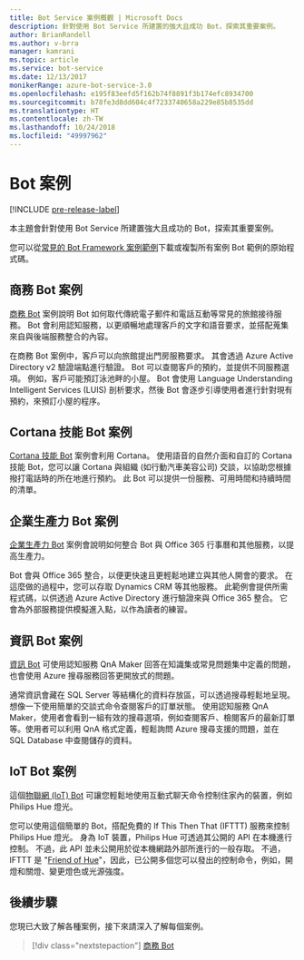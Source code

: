 ```yaml
---
title: Bot Service 案例概觀 | Microsoft Docs
description: 針對使用 Bot Service 所建置的強大且成功 Bot，探索其重要案例。
author: BrianRandell
ms.author: v-brra
manager: kamrani
ms.topic: article
ms.service: bot-service
ms.date: 12/13/2017
monikerRange: azure-bot-service-3.0
ms.openlocfilehash: e195f83eefd5f162b74f8891f3b174efc8934700
ms.sourcegitcommit: b78fe3d8dd604c4f7233740658a229e85b8535dd
ms.translationtype: HT
ms.contentlocale: zh-TW
ms.lasthandoff: 10/24/2018
ms.locfileid: "49997962"
---
```

# <a name="bot-scenarios"></a>Bot 案例

[!INCLUDE [pre-release-label](includes/pre-release-label-v3.md)]

本主題會針對使用 Bot Service 所建置強大且成功的 Bot，探索其重要案例。

您可以從[常見的 Bot Framework 案例範例](https://aka.ms/bot/scenarios)下載或複製所有案例 Bot 範例的原始程式碼。

## <a name="commerce-bot-scenario"></a>商務 Bot 案例
[商務 Bot](bot-service-scenario-commerce.md) 案例說明 Bot 如何取代傳統電子郵件和電話互動等常見的旅館接待服務。 Bot 會利用認知服務，以更順暢地處理客戶的文字和語音要求，並搭配蒐集來自與後端服務整合的內容。

在商務 Bot 案例中，客戶可以向旅館提出門房服務要求。 其會透過 Azure Active Directory v2 驗證端點進行驗證。 Bot 可以查閱客戶的預約，並提供不同服務選項。 例如，客戶可能預訂泳池畔的小屋。 Bot 會使用 Language Understanding Intelligent Services (LUIS) 剖析要求，然後 Bot 會逐步引導使用者進行針對現有預約，來預訂小屋的程序。

## <a name="cortana-skill-bot-scenario"></a>Cortana 技能 Bot 案例
[Cortana 技能 Bot](bot-service-scenario-cortana-skill.md) 案例會利用 Cortana。 使用語音的自然介面和自訂的 Cortana 技能 Bot，您可以讓 Cortana 與組織 (如行動汽車美容公司) 交談，以協助您根據撥打電話時的所在地進行預約。 此 Bot 可以提供一份服務、可用時間和持續時間的清單。

## <a name="enterprise-productivity-bot-scenario"></a>企業生產力 Bot 案例
[企業生產力 Bot](bot-service-scenario-enterprise-productivity.md) 案例會說明如何整合 Bot 與 Office 365 行事曆和其他服務，以提高生產力。

Bot 會與 Office 365 整合，以便更快速且更輕鬆地建立與其他人開會的要求。 在這麼做的過程中，您可以存取 Dynamics CRM 等其他服務。 此範例會提供所需程式碼，以供透過 Azure Active Directory 進行驗證來與 Office 365 整合。 它會為外部服務提供模擬進入點，以作為讀者的練習。

## <a name="information-bot-scenario"></a>資訊 Bot 案例
[資訊 Bot](bot-service-scenario-informational.md) 可使用認知服務 QnA Maker 回答在知識集或常見問題集中定義的問題，也會使用 Azure 搜尋服務回答更開放式的問題。

通常資訊會藏在 SQL Server 等結構化的資料存放區，可以透過搜尋輕鬆地呈現。 想像一下使用簡單的交談式命令查閱客戶的訂單狀態。 使用認知服務 QnA Maker，使用者會看到一組有效的搜尋選項，例如查閱客戶、檢閱客戶的最新訂單等。使用者可以利用 QnA 格式定義，輕鬆詢問 Azure 搜尋支援的問題，並在 SQL Database 中查閱儲存的資料。

## <a name="iot-bot-scenario"></a>IoT Bot 案例
這個[物聯網 (IoT) Bot](bot-service-scenario-internet-things.md) 可讓您輕鬆地使用互動式聊天命令控制住家內的裝置，例如 Philips Hue 燈光。

您可以使用這個簡單的 Bot，搭配免費的 If This Then That (IFTTT) 服務來控制 Philips Hue 燈光。 身為 IoT 裝置，Philips Hue 可透過其公開的 API 在本機進行控制。 不過，此 API 並未公開用於從本機網路外部所進行的一般存取。 不過，IFTTT 是 "[Friend of Hue](http://www2.meethue.com/en-us/friends-of-hue/ifttt/)"，因此，已公開多個您可以發出的控制命令，例如，開燈和關燈、變更燈色或光源強度。

## <a name="next-steps"></a>後續步驟
您現已大致了解各種案例，接下來請深入了解每個案例。

> [!div class="nextstepaction"]
> [商務 Bot](bot-service-scenario-commerce.md)
